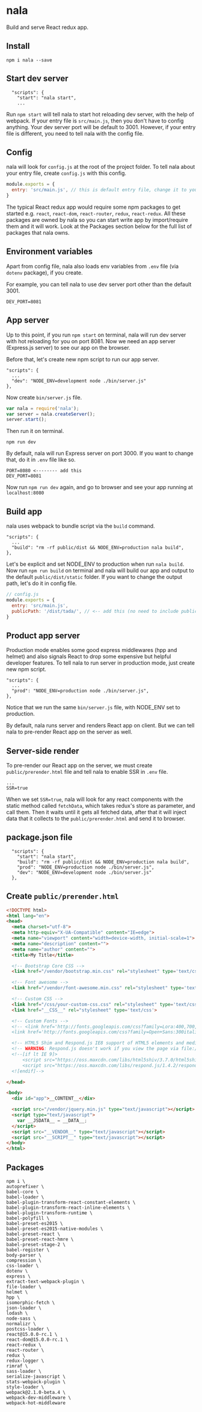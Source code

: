 # nala

Build and serve React redux app.

## Install

```
npm i nala --save
```

## Start dev server


```
  "scripts": {
    "start": "nala start",
    ...
```

Run `npm start` will tell nala to start hot reloading dev server, with the help of webpack. If your entry file is `src/main.js`, then you don't have to config anything. Your dev server port will be default to 3001. However, if your entry file is different, you need to tell nala with the config file.

## Config

nala will look for `config.js` at the root of the project folder. To tell nala about your entry file, create `config.js` with this config.

```js
module.exports = {
  entry: 'src/main.js', // this is default entry file, change it to yours.
}

```

The typical React redux app would require some npm packages to get started e.g. `react`, `react-dom`, `react-router`, `redux`, `react-redux`. All these packages are owned by nala so you can start write app by import/require them and it will work. Look at the Packages section below for the full list of packages that nala owns.

## Environment variables

Apart from config file, nala also loads env variables from `.env` file (via `dotenv` package), if you create.

For example, you can tell nala to use dev server port other than the default 3001.

```
DEV_PORT=8081
```

## App server

Up to this point, if you run `npm start` on terminal, nala will run dev server with hot reloading for you on port 8081. Now we need an app server (Express.js server) to see our app on the browser.

Before that, let's create new npm script to run our app server.

```
"scripts": {
  ...
  "dev": "NODE_ENV=development node ./bin/server.js"
},
```

Now create `bin/server.js` file.

```js
var nala = require('nala');
var server = nala.createServer();
server.start();

```

Then run it on terminal.

```
npm run dev
```

By default, nala will run Express server on port 3000. If you want to change that, do it in `.env` file like so.

```
PORT=8080 <-------- add this
DEV_PORT=8081
```

Now run `npm run dev` again, and go to browser and see your app running at `localhost:8080`

## Build app

nala uses webpack to bundle script via the `build` command.

```
"scripts": {
  ...
  "build": "rm -rf public/dist && NODE_ENV=production nala build",
},
```

Let's be explicit and set NODE_ENV to production when run `nala build`. Now run `npm run build` on terminal and nala will build our app and output to the default `public/dist/static` folder. If you want to change the output path, let's do it in config file.

```js
// config.js
module.exports = {
  entry: 'src/main.js',
  publicPath: '/dist/tada/', // <-- add this (no need to include public and also make sure to begin with /)
}
```

## Product app server

Production mode enables some good express middlewares (hpp and helmet) and also signals React to drop some expensive but helpful developer features. To tell nala to run server in production mode, just create new npm script.

```
"scripts": {
  ...
  "prod": "NODE_ENV=production node ./bin/server.js",
},
```

Notice that we run the same `bin/server.js` file, with NODE_ENV set to production.

By default, nala runs server and renders React app on client. But we can tell nala to pre-render React app on the server as well.

## Server-side render

To pre-render our React app on the server, we must create `public/prerender.html` file and tell nala to enable SSR in `.env` file.

```
...
SSR=true
```

When we set `SSR=true`, nala will look for any react components with the static method called `fetchData`, which takes redux's store as parameter, and call them. Then it waits until it gets all fetched data, after that it will inject data that it collects to the `public/prerender.html` and send it to browser.

## package.json file

```
  "scripts": {
    "start": "nala start",
    "build": "rm -rf public/dist && NODE_ENV=production nala build",
    "prod": "NODE_ENV=production node ./bin/server.js",
    "dev": "NODE_ENV=development node ./bin/server.js"
  },
```

## Create `public/prerender.html`

```html
<!DOCTYPE html>
<html lang="en">
<head>
  <meta charset="utf-8">
  <meta http-equiv="X-UA-Compatible" content="IE=edge">
  <meta name="viewport" content="width=device-width, initial-scale=1">
  <meta name="description" content="">
  <meta name="author" content="">
  <title>My Title</title>

  <!-- Bootstrap Core CSS -->
  <link href="/vendor/bootstrap.min.css" rel="stylesheet" type='text/css'>

  <!-- Font awesome -->
  <link href="/vendor/font-awesome.min.css" rel="stylesheet" type='text/css'>

  <!-- Custom CSS -->
  <link href="/css/your-custom-css.css" rel="stylesheet" type='text/css'>
  <link href="__CSS__" rel="stylesheet" type='text/css'>

  <!-- Custom Fonts -->
  <!-- <link href='http://fonts.googleapis.com/css?family=Lora:400,700,400italic,700italic' rel='stylesheet' type='text/css'>
  <link href='http://fonts.googleapis.com/css?family=Open+Sans:300italic,400italic,600italic,700italic,800italic,400,300,600,700,800' rel='stylesheet' type='text/css'> -->

  <!-- HTML5 Shim and Respond.js IE8 support of HTML5 elements and media queries -->
  <!-- WARNING: Respond.js doesn't work if you view the page via file:// -->
  <!--[if lt IE 9]>
      <script src="https://oss.maxcdn.com/libs/html5shiv/3.7.0/html5shiv.js" type="text/javascript"></script>
      <script src="https://oss.maxcdn.com/libs/respond.js/1.4.2/respond.min.js" type="text/javascript"></script>
  <![endif]-->

</head>

<body>
  <div id="app">__CONTENT__</div>

  <script src="/vendor/jquery.min.js" type="text/javascript"></script>
  <script type="text/javascript">
    var __JSDATA__ = __DATA__;
  </script>
  <script src="__VENDOR__" type="text/javascript"></script>
  <script src="__SCRIPT__" type="text/javascript"></script>
</body>
</html>

```

## Packages

```
npm i \
autoprefixer \
babel-core \
babel-loader \
babel-plugin-transform-react-constant-elements \
babel-plugin-transform-react-inline-elements \
babel-plugin-transform-runtime \
babel-polyfill \
babel-preset-es2015 \
babel-preset-es2015-native-modules \
babel-preset-react \
babel-preset-react-hmre \
babel-preset-stage-2 \
babel-register \
body-parser \
compression \
css-loader \
dotenv \
express \
extract-text-webpack-plugin \
file-loader \
helmet \
hpp \
isomorphic-fetch \
json-loader \
lodash \
node-sass \
normalizr \
postcss-loader \
react@15.0.0-rc.1 \
react-dom@15.0.0-rc.1 \
react-redux \
react-router \
redux \
redux-logger \
rimraf \
sass-loader \
serialize-javascript \
stats-webpack-plugin \
style-loader \
webpack@2.1.0-beta.4 \
webpack-dev-middleware \
webpack-hot-middleware
```
